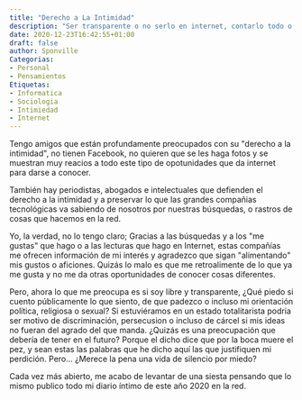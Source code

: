 ```yaml
---
title: "Derecho a La Intimidad"
description: "Ser transparente o no serlo en internet, contarlo todo o guardar la intimidad, ¿A qué hay que tener miedo?"
date: 2020-12-23T16:42:55+01:00
draft: false
author: Sponville
Categorias:
- Personal
- Pensamientos
Etiquetas:
- Informatica
- Sociologia
- Intimiedad
- Internet
---
```

Tengo amigos que están profundamente preocupados con su "derecho a la intimidad", no tienen Facebook, no quieren que se les haga fotos y se muestran muy reacios a todo este tipo de opotunidades que da internet para darse a conocer.

También hay periodistas, abogados e intelectuales que defienden el derecho a la intimidad y a preservar lo que las grandes compañias tecnológicas va sabiendo de nosotros por nuestras búsquedas, o rastros de cosas que hacemos en la red.

Yo, la verdad, no lo tengo claro; Gracias a las búsquedas y a los "me gustas" que hago o a las lecturas que hago en Internet, estas compañías me ofrecen información de mi interés y agradezco que sigan "alimentando" mis gustos o aficiones. Quizás lo malo es que me retroalimente de lo que ya me gusta y no me da otras oportunidades de conocer cosas diferentes.

Pero, ahora lo que me preocupa es si soy libre y transparente, ¿Qué piedo si cuento públicamente lo que siento, de que padezco o incluso mi orientación política, religiosa o sexual? Si estuviéramos en un estado totalitarista podría ser motivo de discriminación, persecusion o incluso de cárcel si mis ideas no fueran del agrado del que manda. ¿Quizás es una preocupación que debería de tener en el futuro? Porque el dicho dice que por la boca muere el  pez, y sean estas las palabras que he dicho aquí las que justifiquen mi perdición. Pero... ¿Merece la pena una vida de silencio por miedo?

Cada vez más abierto, me acabo de levantar de una siesta pensando que lo mismo publico todo mi diario íntimo de este año 2020 en la red.